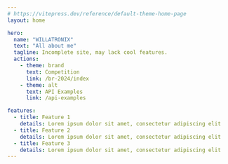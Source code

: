 ```yaml
---
# https://vitepress.dev/reference/default-theme-home-page
layout: home

hero:
  name: "WILLATRONIX"
  text: "All about me"
  tagline: Incomplete site, may lack cool features.
  actions:
    - theme: brand
      text: Competition
      link: /br-2024/index
    - theme: alt
      text: API Examples
      link: /api-examples

features:
  - title: Feature 1
    details: Lorem ipsum dolor sit amet, consectetur adipiscing elit
  - title: Feature 2
    details: Lorem ipsum dolor sit amet, consectetur adipiscing elit
  - title: Feature 3
    details: Lorem ipsum dolor sit amet, consectetur adipiscing elit
---
```


